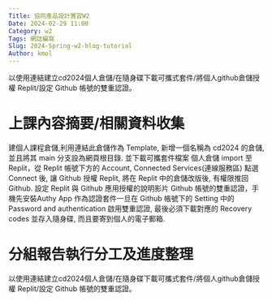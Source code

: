 ```yaml
---
Title: 協同產品設計實習W2 
Date: 2024-02-29 11:00
Category: w2 
Tags: 網誌編寫 
Slug: 2024-Spring-w2-blog-tutorial 
Author: kmol 
---
```


以使用連結建立cd2024個人倉儲/在隨身碟下載可攜式套件/將個人github倉儲授權 Replit/設定 Github 帳號的雙重認證。

<!-- PELICAN_END_SUMMARY -->

# 上課內容摘要/相關資料收集
建個人課程倉儲,利用連結此倉儲作為 Template, 新增一個名稱為 cd2024 的倉儲, 並且將其 main 分支設為網頁根目錄. 並下載可攜套件檔案 個人倉儲 import 至 Replit，從 Replit 帳號下方的 Account, Connected Services(連線服務區) 點選 Connect 後, 讓 Github 授權 Replit, 將在 Replit 中的倉儲改版後, 有權限推回 Github. 設定 Replit 與 Github 應用授權的說明影片 Github 帳號的雙重認證，手機先安裝Authy App 作為認證套件一旦在 Github 帳號下的 Setting 中的 Password and authentication 啟用雙重認證, 最後必須下載對應的 Recovery codes 並存入隨身碟, 而且要寄到個人的電子郵箱.

# 分組報告執行分工及進度整理
以使用連結建立cd2024個人倉儲/在隨身碟下載可攜式套件/將個人github倉儲授權 Replit/設定 Github 帳號的雙重認證。

